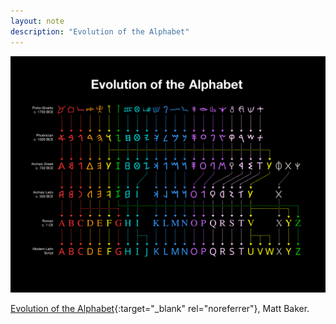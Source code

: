 ```yaml
---
layout: note
description: "Evolution of the Alphabet"
---
```


![Evolution of the Alphabet][1]

[Evolution of the Alphabet][2]{:target="_blank" rel="noreferrer"}, Matt Baker.


[1]: /assets/images/notes/evolution-of-the-alphabet.png
[2]: https://usefulcharts.com/blogs/charts/evolution-of-the-english-alphabet
